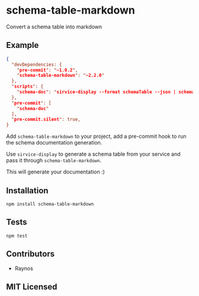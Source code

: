 # schema-table-markdown

<!--
    [![build status][build-png]][build]
    [![Coverage Status][cover-png]][cover]
    [![Davis Dependency status][dep-png]][dep]
-->

<!-- [![NPM][npm-png]][npm] -->

Convert a schema table into markdown

## Example

```json
{
  "devDependencies: {
    "pre-commit": "~1.0.2",
    "schema-table-markdown": "~2.2.0"
  },
  "scripts": {
    "schema-doc": "sirvice-display --format schemaTable --json | schema-table-markdown > docs/schema.md"
  },
  "pre-commit": [
    "schema-doc"
  ],
  "pre-commit.silent": true,
}
```

Add `schema-table-markdown` to your project, add a pre-commit hook to run the schema documentation generation.

Use `sirvice-display` to generate a schema table from your service and pass it through `schema-table-markdown`.

This will generate your documentation :)

## Installation

`npm install schema-table-markdown`

## Tests

`npm test`

## Contributors

 - Raynos

## MIT Licensed

  [build-png]: https://secure.travis-ci.org/Raynos/schema-table-markdown.png
  [build]: https://travis-ci.org/Raynos/schema-table-markdown
  [cover-png]: https://coveralls.io/repos/Raynos/schema-table-markdown/badge.png
  [cover]: https://coveralls.io/r/Raynos/schema-table-markdown
  [dep-png]: https://david-dm.org/Raynos/schema-table-markdown.png
  [dep]: https://david-dm.org/Raynos/schema-table-markdown
  [npm-png]: https://nodei.co/npm/schema-table-markdown.png?stars&downloads
  [npm]: https://nodei.co/npm/schema-table-markdown
